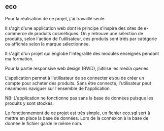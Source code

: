 ## eco
Pour la réalisation de ce projet, j'ai travaillé seule.

Il s'agit d'une application web dont le principe s'inspire des sites de e-commerce de produits cosmétiques. 
On y retrouve une sélection de produits, selon l'action de l'utilisateur, ces produits sont triés par catégorie ou affichés selon la marque sélectionnée.

Il s'agit d'un projet qui englobe l'intégralité des modules enseignés pendant ma formation.

Pour la partie responsive web design (RWD), j’utilise les media queries.

L'application permet à l'utilisateur de se connecter et/ou de créer un compte pour acheter des produits. 
Sans être connecté, l'utilisateur peut néanmoins naviguer sur l'ensemble de l'application.

NB: L'application ne fonctionne pas sans la base de données puisque les produits y sont stockés.

Le fonctionnement de ce projet est très simple, un fichier eco.sql sert à mettre en place la base de données. 
Lors de la connexion à la base de donnée le fichier garde le même nom.
